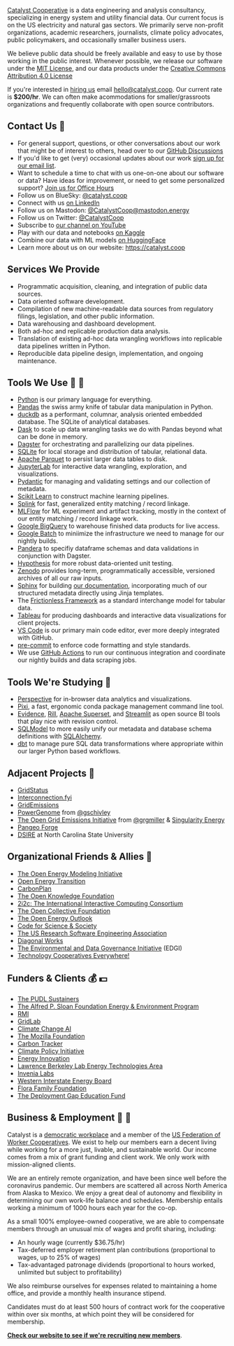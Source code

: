 [Catalyst Cooperative](https://catalyst.coop) is a data engineering and analysis
consultancy, specializing in energy system and utility financial data. Our current
focus is on the US electricity and natural gas sectors. We primarily serve
non-profit organizations, academic researchers, journalists, climate policy advocates,
public policymakers, and occasionally smaller business users.

We believe public data should be freely available and easy to use by those working in
the public interest. Whenever possible, we release our software under the [MIT
License](https://opensource.org/licenses/MIT), and our data products under the [Creative
Commons Attribution 4.0 License](https://creativecommons.org/licenses/by/4.0/)

If you're interested in [hiring us](https://catalyst.coop/hire-catalyst)
email [hello@catalyst.coop](mailto:hello@catalyst.coop). Our current rate is
**$200/hr**. We can often make acommodations for smaller/grassroots organizations and
frequently collaborate with open source contributors.

## Contact Us :love_letter:

- For general support, questions, or other conversations about our work
  that might be of interest to others, head over to our
  [GitHub Discussions](https://github.com/orgs/catalyst-cooperative/discussions)
- If you'd like to get (very) occasional updates about our work
  [sign up for our email list](https://catalyst.coop/updates/).
- Want to schedule a time to chat with us one-on-one about our software or data? Have
  ideas for improvement, or need to get some personalized support? [Join us for Office
  Hours](https://calend.ly/catalyst-cooperative/pudl-office-hours)
- Follow us on BlueSky: [@catalyst.coop](https://bsky.app/profile/catalyst.coop)
- Connect with us [on LinkedIn](https://www.linkedin.com/company/catalyst-cooperative/)
- Follow us on Mastodon: [@CatalystCoop@mastodon.energy](https://mastodon.energy/@CatalystCoop)
- Follow us on Twitter: [@CatalystCoop](https://x.com/CatalystCoop)
- Subscribe to [our channel on YouTube](https://youtube.com/@CatalystCooperative)
- Play with our data and notebooks [on Kaggle](https://www.kaggle.com/catalystcooperative)
- Combine our data with ML models [on HuggingFace](https://huggingface.co/catalystcooperative)
- Learn more about us on our website: https://catalyst.coop

## Services We Provide

- Programmatic acquisition, cleaning, and integration of public data sources.
- Data oriented software development.
- Compilation of new machine-readable data sources from regulatory filings, legislation,
  and other public information.
- Data warehousing and dashboard development.
- Both ad-hoc and replicable production data analysis.
- Translation of existing ad-hoc data wrangling workflows into replicable data pipelines
  written in Python.
- Reproducible data pipeline design, implementation, and ongoing maintenance.

## Tools We Use :hammer: :wrench:

- [Python](https://www.python.org/) is our primary language for everything.
- [Pandas](https://pandas.pydata.org/) the swiss army knife of tabular data manipulation
  in Python.
- [duckdb](https://duckdb.org/) as a performant, columnar, analysis oriented embedded database.
  The SQLite of analytical databases.
- [Dask](https://www.dask.org/) to scale up data wrangling tasks we do with Pandas
  beyond what can be done in memory.
- [Dagster](https://dagster.io) for orchestrating and parallelizing our data pipelines.
- [SQLite](https://www.sqlite.org/) for local storage and distribution of tabular,
  relational data.
- [Apache Parquet](https://parquet.apache.org/) to persist larger data tables to disk.
- [JupyterLab](https://jupyter.org/) for interactive data wrangling, exploration, and
  visualizations.
- [Pydantic](https://pydantic-docs.helpmanual.io/) for managing and validating settings
  and our collection of metadata.
- [Scikit Learn](https://scikit-learn.org/) to construct machine learning pipelines.
- [Splink](https://github.com/moj-analytical-services/splink) for fast, generalized
  entity matching / record linkage.
- [MLFlow](https://mlflow.org/) for ML experiment and artifact tracking, mostly in the
  context of our entity matching / record linkage work.
- [Google BigQuery](https://cloud.google.com/bigquery) to warehouse finished data
  products for live access.
- [Google Batch](https://cloud.google.com/batch/) to miniimize the infrastructure we
  need to manage for our nightly builds.
- [Pandera](https://pandera.readthedocs.io/) to specifiy dataframe schemas and data
  validations in conjunction with Dagster.
- [Hypothesis](https://hypothesis.readthedocs.io/) for more robust data-oriented unit
  testing.
- [Zenodo](https://zenodo.org/communities/catalyst-cooperative/) provides long-term,
  programmatically accessible, versioned archives of all our raw inputs.
- [Sphinx](https://www.sphinx-doc.org/) for building [our
  documentation](https://catalystcoop-pudl.readthedocs.io/en/latest/), incorporating
  much of our structured metadata directly using Jinja templates.
- The [Frictionless Framework](https://framework.frictionlessdata.io/) as a standard
  interchange model for tabular data.
- [Tableau](https://www.tableau.com/) for producing dashboards and interactive data
  visualizations for client projects.
- [VS Code](https://code.visualstudio.com/) is our primary main code editor, ever more
  deeply integrated with GitHub.
- [pre-commit](https://pre-commit.com/) to enforce code formatting and style standards.
- We use [GitHub Actions](https://docs.github.com/en/actions) to run our continuous
  integration and coordinate our nightly builds and data scraping jobs.

## Tools We're Studying :construction:

- [Perspective](https://perspective.finos.org/) for in-browser data analytics and
  visualizations.
- [Pixi](https://github.com/prefix-dev/pixi), a fast, ergonomic conda package management
  command line tool.
- [Evidence](https://evidence.dev/), [Rill](https://www.rilldata.com/),
  [Apache Superset](https://superset.apache.org/), and [Streamlit](https://streamlit.io/)
  as open source BI tools that play nice with revision control.
- [SQLModel](https://sqlmodel.tiangolo.com/) to more easily unify our metadata and
  database schema definitions with [SQLAlchemy](https://www.sqlalchemy.org/).
- [dbt](https://www.getdbt.com/) to manage pure SQL data transformations where
  appropriate within our larger Python based workflows.

## Adjacent Projects :brain:

- [GridStatus](https://github.com/kmax12/gridstatus)
- [Interconnection.fyi](https://www.interconnection.fyi/)
- [GridEmissions](https://gridemissions.jdechalendar.su.domains/#/about)
- [PowerGenome](https://github.com/PowerGenome/PowerGenome) from [@gschivley](https://github.com/gschivley)
- [The Open Grid Emissions Initiative](https://github.com/singularity-energy/open-grid-emissions)
  from [@grgmiller](https://github.com/grgmiller) & [Singularity Energy](https://singularity.energy/)
- [Pangeo Forge](https://pangeo-forge.org/)
- [DSIRE](https://www.dsireusa.org/) at North Carolina State University

## Organizational Friends & Allies :revolving_hearts:

- [The Open Energy Modeling Initiative](https://openmod-initiative.org/)
- [Open Energy Transition](https://openenergytransition.org/)
- [CarbonPlan](https://carbonplan.org/)
- [The Open Knowledge Foundation](https://okfn.org/)
- [2i2c: The International Interactive Computing Consortium](https://2i2c.org/)
- [The Open Collective Foundation](https://opencollective.foundation/)
- [The Open Energy Outlook](https://github.com/TemoaProject/oeo)
- [Code for Science & Society](https://codeforscience.org/)
- [The US Research Software Engineering Association](https://us-rse.org)
- [Diagonal Works](https://diagonal.works/)
- [The Environmental and Data Governance Initiative](https://envirodatagov.org/) (EDGI)
- [Technology Cooperatives Everywhere!](https://tech-coops.xyz/)

## Funders & Clients :moneybag: :dollar:

- [The PUDL Sustainers](https://opencollective.com/pudl)
- [The Alfred P. Sloan Foundation Energy & Environment Program](https://sloan.org/programs/research/energy-and-environment)
- [RMI](https://rmi.org/)
- [GridLab](https://gridlab.org/)
- [Climate Change AI](https://www.climatechange.ai/)
- [The Mozilla Foundation](https://foundation.mozilla.org/en/)
- [Carbon Tracker](https://carbontracker.org)
- [Climate Policy Initiative](https://www.climatepolicyinitiative.org/)
- [Energy Innovation](https://energyinnovation.org/)
- [Lawrence Berkeley Lab Energy Technologies Area](https://eta.lbl.gov/)
- [Invenia Labs](https://www.invenia.ca/)
- [Western Interstate Energy Board](https://www.westernenergyboard.org/)
- [Flora Family Foundation](https://www.florafamily.org/)
- [The Deployment Gap Education Fund](https://www.deploymentgap.fund/)

## Business & Employment :evergreen_tree: :evergreen_tree:

Catalyst is a [democratic workplace](https://institute.coop/) and a member of the [US
Federation of Worker Cooperatives](https://usworker.coop). We exist to help our members
earn a decent living while working for a more just, livable, and sustainable world. Our
income comes from a mix of grant funding and client work. We only work with
mission-aligned clients.

We are an entirely remote organization, and have been since well before the coronavirus
pandemic. Our members are scattered all across North America from Alaska to Mexico. We
enjoy a great deal of autonomy and flexibility in determining our own work-life balance
and schedules. Membership entails working a minimum of 1000 hours each year for the
co-op.

As a small 100% employee-owned cooperative, we are able to compensate members through an
unusual mix of wages and profit sharing, including:

- An hourly wage (currently $36.75/hr)
- Tax-deferred employer retirement plan contributions (proportional to wages, up to 25%
  of wages)
- Tax-advantaged patronage dividends (proportional to hours worked, unlimited but
  subject to profitability)

We also reimburse ourselves for expenses related to maintaining a home office, and
provide a monthly health insurance stipend.

Candidates must do at least 500 hours of contract work for the cooperative within over
six months, at which point they will be considered for membership.

**[Check our website to see if we're recruiting new
members](https://catalyst.coop/work-with-us/)**.
